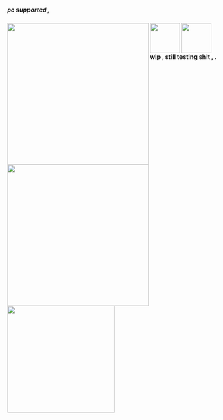 ##### pc supported ,
<img src="https://github.com/user-attachments/assets/2186809b-2dfd-433a-9b25-f3a53c9966c3" height="70"/>
<img src="https://github.com/user-attachments/assets/4169a5ea-c7a4-495c-b875-7950bbd0be4e" style="float" align="left" height="330"/>
<img src="https://github.com/user-attachments/assets/2186809b-2dfd-433a-9b25-f3a53c9966c3" align="left" height="70"/>
<img src="https://github.com/user-attachments/assets/3cf3db51-1cba-4830-a102-d091e8c2143e" style="Float" align="left" width="330"/>
<img src="https://github.com/user-attachments/assets/ccc45868-12c6-4afd-9160-617d6a8e2a72" height="250px" align="left"/>
<b>wip , still testing shit , .</b>
